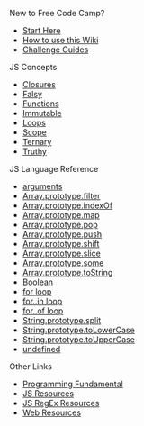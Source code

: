 New to Free Code Camp?

- [Start Here](Start-Here)
- [How to use this Wiki](Wiki-Central)
- [Challenge Guides](Map)

JS Concepts

- [Closures](js-closures)
- [Falsy](js-falsy)
- [Functions](js-functions)
- [Immutable](js-immutable)
- [Loops](js-loops)
- [Scope](js-scope)
- [Ternary](js-ternary)
- [Truthy](js-truthy)

JS Language Reference

- [arguments](js-arguments)
- [Array.prototype.filter](js-array-prototype-filter)
- [Array.prototype.indexOf](js-array-prototype-indexof)
- [Array.prototype.map](js-array-prototype-map)
- [Array.prototype.pop](js-array-prototype-pop)
- [Array.prototype.push](js-array-prototype-push)
- [Array.prototype.shift](js-array-prototype-shift)
- [Array.prototype.slice](js-array-prototype-slice)
- [Array.prototype.some](js-array-prototype-some)
- [Array.prototype.toString](js-array-prototype-tostring)
- [Boolean](js-Boolean)
- [for loop](js-for-loop)
- [for..in loop](js-for-in-loop)
- [for..of loop](js-for-of-loop)
- [String.prototype.split](js-String-prototype-split)
- [String.prototype.toLowerCase](js-String-prototype-toLowerCase)
- [String.prototype.toUpperCase](js-String-prototype-toUpperCase)
- [undefined](js-undefined)

Other Links

- [Programming Fundamental](programming-fundamental)
- [JS Resources](js-resources)
- [JS RegEx Resources](JS-Regex-Resources)
- [Web Resources](Web-Resources)
